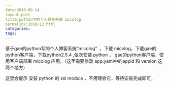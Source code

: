 ```yaml
---
date:2010-09-14
layout:post
title:python写的个人博客系统 micolog
permalink:2010/12.html
categories:
tags:
---
```



<div class="entry">  <p>基于gae的python写的个人博客系统“micolog” &nbsp;，下载 micolog，下载gae的python客户端，下载python2.5.4 ,依次安装 python ， gae的python客户端，使用客户端部署 micolog 应用。（这里需要修改 app.yaml中的appid 和 version 这两个地方）</p>  <p>这里会提示 安装 python 的 ssl module ，不用理会它，等待安装完成即可，</p>  <h2> <a title="python写的个人博客系统  micolog" rel="bookmark" href="http://tiantianblog0.appspot.com/2010/06/25/micolog.html"> </a> </h2> </div>